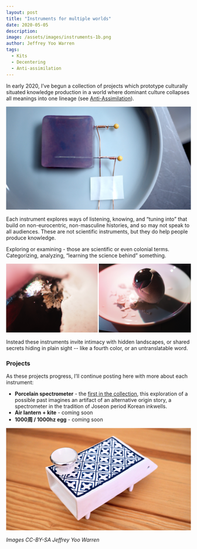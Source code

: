 ```yaml
---
layout: post
title: "Instruments for multiple worlds"
date: 2020-05-05
description: 
image: /assets/images/instruments-1b.png
author: Jeffrey Yoo Warren
tags: 
  - Kits
  - Decentering
  - Anti-assimilation
---
```


<style>
figure {
    image-rendering: pixelated;
    -ms-interpolation-mode: nearest-neighbor;  /* IE (non-standard property) */
}
</style>

In early 2020, I’ve begun a collection of projects which prototype culturally situated knowledge production in a world where dominant culture collapses all meanings into one lineage (see [Anti-Assimilation](/themes)). 

![a translucent purple-ish square with two sewing pins sticking out, each wrapped in copper wire, which go out the bottom of the frame](/assets/images/instruments-3.png)

Each instrument explores ways of listening, knowing, and “tuning into” that build on non-eurocentric, non-masculine histories, and so may not speak to all audiences. These are not scientific instruments, but they do help people produce knowledge. 

Exploring or examining - those are scientific or even colonial terms. Categorizing, analyzing, “learning the science behind” something. 

![two photos of a partially peeled thousand-year egg in soft focus, lit from the side with pink light, with faint crystals shown on its surface](/assets/images/instruments-2.png)

Instead these instruments invite intimacy with hidden landscapes, or shared secrets hiding in plain sight -- like a fourth color, or an untranslatable word. 

### Projects

As these projects progress, I’ll continue posting here with more about each instrument:

* **Porcelain spectrometer** - the [first in the collection](/2018/06/19/porcelain-spectrometer/), this exploration of a possible past imagines an artifact of an alternative origin story, a spectrometer in the tradition of Joseon period Korean inkwells.
* **Air lantern + kite** - coming soon
* **1000周 / 1000hz egg** - coming soon

![a poreclain box on four short legs, with blue checkered pattern and a porcelain cone on top](/assets/images/spec-porcelain-lead.jpg)


_Images CC-BY-SA Jeffrey Yoo Warren_

